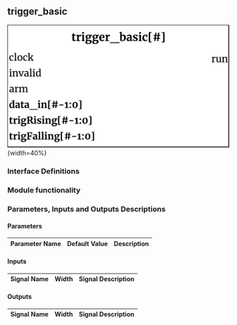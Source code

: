 ## trigger_basic ##

![trigger_basic module](trigger_basic.png){width=40%}

<!--- Module decription goes here --->

### Interface Definitions ###
<!--- Interface stuff --->

### Module functionality ###
<!--- Nitty gritty module functionality stuff --->

### Parameters, Inputs and Outputs Descriptions ###
<!--- Nitty gritty module functionality stuff --->

#### Parameters ####

Parameter Name | Default Value | Description
--------------------- | ----------------------------- | -------------------------------------------------------------------------------------------

#### Inputs ####

Signal Name | Width | Signal Description
--------------------- | ----------------------------- | -------------------------------------------------------------------------------------------

#### Outputs ####

Signal Name | Width | Signal Description
--------------------- | ----------------------------- | -------------------------------------------------------------------------------------------

